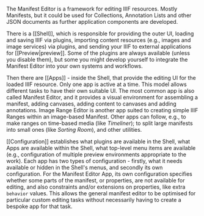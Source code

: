 The Manifest Editor is a framework for editing IIIF resources. Mostly Manifests, but it could be used for Collections, Annotation Lists and other JSON documents as further application components are developed.

There is a [[Shell]], which is responsible for providing the outer UI, loading and saving IIIF via plugins, importing content resources (e.g., images and image services) via plugins, and sending your IIIF to external applications for [[Preview|preview]]. Some of the plugins are always available (unless you disable them), but some you might develop yourself to integrate the Manifest Editor into your own systems and workflows. 

Then there are [[Apps]] - inside the Shell, that provide the editing UI for the loaded IIIF resource. Only one app is active at a time. This model allows different tasks to have their own suitable UI. The most common app is also called Manifest Editor, and it provides a visual environment for assembling a manifest, adding canvases, adding content to canvases and adding annotations. Image Range Editor is another app suited to creating simple IIIF Ranges within an image-based Manifest. Other apps can follow, e.g., to make ranges on time-based media (like _Timeliner_); to split large manifests into small ones (like _Sorting Room_), and other utilities.

[[Configuration]] establishes what plugins are available in the Shell, what Apps are available within the Shell, what top-level menu items are available (e.g., configuration of multiple preview environments appropriate to the work). Each app has two types of configuration - firstly, what it needs available or hidden in the Shell's menus, and secondly its own configuration. For the Manifest Editor App, its own configuration specifies whether some parts of the manifest, or properties, are not available for editing, and also constraints and/or extensions on properties, like extra `behavior` values. This allows the general manifest editor to be optimised for particular custom editing tasks without necessarily having to create a bespoke app for that task.

